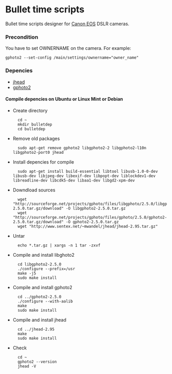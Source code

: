 Bullet time scripts
===================

Bullet time scripts designer for [Canon EOS](http://www.usa.canon.com/cusa/consumer/products/cameras/slr_cameras) DSLR cameras.

### Precondition
You have to set OWNERNAME on the camera. 
For example:

	gphoto2 --set-config /main/settings/ownername="owner_name"

### Depencies 
* [jhead](http://www.sentex.net/~mwandel/jhead) 
* [gphoto2](http://www.gphoto.org)

#### Compile depencies on Ubuntu or Linux Mint or Debian

* Create directory
	
		cd ~
		mkdir bulletdep
		cd bulletdep

* Remove old packages
	
		sudo apt-get remove gphoto2 libgphoto2-2 libgphoto2-l10n libgphoto2-port0 jhead

* Install depencies for compile
	
		sudo apt-get install build-essential libtool libusb-1.0-0-dev libusb-dev libjpeg-dev libexif-dev libpopt-dev liblockdev1-dev libreadline-dev libcdk5-dev libaa1-dev libgd2-xpm-dev

* Downdload sources
	
		wget "http://sourceforge.net/projects/gphoto/files/libgphoto/2.5.0/libgphoto2-2.5.0.tar.gz/download" -O libgphoto2-2.5.0.tar.gz
		wget "http://sourceforge.net/projects/gphoto/files/gphoto/2.5.0/gphoto2-2.5.0.tar.gz/download" -O gphoto2-2.5.0.tar.gz
		wget "http://www.sentex.net/~mwandel/jhead/jhead-2.95.tar.gz"

* Untar

		echo *.tar.gz | xargs -n 1 tar -zxvf

* Compile and install libghoto2

		cd libgphoto2-2.5.0
		./configure --prefix=/usr
		make -j5
		sudo make install

* Compile and install gphoto2

		cd ../gphoto2-2.5.0
		./configure --with-aalib
		make
		sudo make install

* Compile and install jhead

		cd ../jhead-2.95
		make
		sudo make install

* Check 

		cd ~
		gphoto2 --version
		jhead -V

